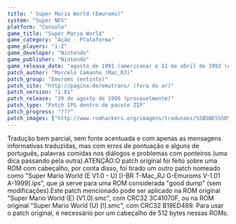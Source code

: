 ```yaml
---
title: " Super Mario World (Emuroms)"
system: "Super NES"
platform: "Console"
game_title: "Super Mario World"
game_category: "Ação - Plataforma"
game_players: "1-2"
game_developer: "Nintendo"
game_publisher: "Nintendo"
game_release_date: "agosto de 1991 (americana) e 11 de abril de 1992 (européia)"
patch_author: "Marcelo Camanho (Mac_RJ)"
patch_group: "Emuroms (extinto)"
patch_site: "http://pagina.de/emutrans/ (fora do ar)"
patch_version: "1.01"
patch_release: "20 de agosto de 1999 (provavelmente)"
patch_type: "Patch IPS dentro de pacote ZIP"
patch_progress: "???"
patch_images: ["http://www.romhackers.org/imagens/traducoes/%5BSNES%5D%20Super%20Mario%20World%20-%201.png","http://www.romhackers.org/imagens/traducoes/%5BSNES%5D%20Super%20Mario%20World%20-%20Emuroms%20-%202.png","http://www.romhackers.org/imagens/traducoes/%5BSNES%5D%20Super%20Mario%20World%20-%20Emuroms%20-%203.png"]
---
```

Tradução bem parcial, sem fonte acentuada e com apenas as mensagens informativas traduzidas, mas com erros de pontuação e alguns de português, palavras comidas nos diálogos e problemas com ponteiros (uma dica passando pela outra).ATENÇÃO:O patch original foi feito sobre uma ROM com cabeçalho, por conta disso, foi tirado um outro patch nomeado como "Super Mario World (E V1.0 - U) [I-BR T-Mac_RJ G-Emuroms V-1.01 A-1999].ips", que já serve para uma ROM considerada "good dump" (sem modificações).Este patch mencionado pode ser aplicado na ROM original "Super Mario World (E) (V1.0).smc", com CRC32 3C41070F, ou na ROM original "Super Mario World (U) [!].smc", com CRC32 B19ED489. Para usar o patch original, é necessário por um cabeçalho de 512 bytes nessas ROMs.